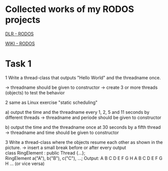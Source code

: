 Collected works of my RODOS projects
======================================

[DLR - RODOS](http://software.dlr.de/p/rodos/home/ "DLR")

[WIKI - RODOS](http://en.wikipedia.org/wiki/Rodos_(operating_system)/ "WIKI")


Task 1
=======
1 Write a thread-class that outputs "Hello World" and the threadname once.

-> threadname should be given to constructor
-> create 3 or more threads (objects) to test the behavior

2 same as Linux exercise "static scheduling"

a) output the time and the threadname every 1, 2, 5 and 11 seconds by different 
threads
-> threadname and periode should be given to constructor

b) output the time and the threadname once at 30 seconds by a fifth thread
-> threadname and time should be given to constructor

3 Write a thread-class where the objects resume each other as shown in the picture.
-> insert a small break before or after every output
class RingElement : public Thread {...};
RingElement a("A"), b("B"), c("C"), ...;
Output: A B C D E F G H A B C D E F G H ... (or vice versa)